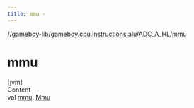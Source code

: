 ```yaml
---
title: mmu -
---
```

//[gameboy-lib](../../index.md)/[gameboy.cpu.instructions.alu](../index.md)/[ADC_A_HL](index.md)/[mmu](mmu.md)



# mmu  
[jvm]  
Content  
val [mmu](mmu.md): [Mmu](../../gameboy.memory/-mmu/index.md)  



